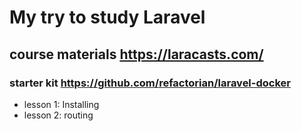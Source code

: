 # My try to study Laravel
## course materials https://laracasts.com/
### starter kit https://github.com/refactorian/laravel-docker

- lesson 1: Installing
- lesson 2: routing
